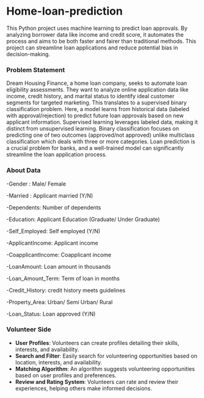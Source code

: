 # Home-loan-prediction

This Python project uses machine learning to predict loan approvals. By analyzing borrower data like income and credit score, it automates the process and aims to be both faster and fairer than traditional methods. This project can streamline loan applications and reduce potential bias in decision-making.

### Problem Statement
Dream Housing Finance, a home loan company, seeks to automate loan eligibility assessments. They want to analyze online application data like income, credit history, and marital status to identify ideal customer segments for targeted marketing. This translates to a supervised binary classification problem. Here, a model learns from historical data (labeled with approval/rejection) to predict future loan approvals based on new applicant information. Supervised learning leverages labeled data, making it distinct from unsupervised learning. Binary classification focuses on predicting one of two outcomes (approved/not approved) unlike multiclass classification which deals with three or more categories. Loan prediction is a crucial problem for banks, and a well-trained model can significantly streamline the loan application process.

### About Data 
-Gender  : Male/ Female

-Married : Applicant married (Y/N)

-Dependents: Number of dependents

-Education: Applicant Education (Graduate/ Under Graduate)

-Self_Employed: Self employed (Y/N)

-ApplicantIncome: Applicant income

-CoapplicantIncome: Coapplicant income

-LoanAmount: Loan amount in thousands

-Loan_Amount_Term: Term of loan in months

-Credit_History: credit history meets guidelines

-Property_Area: Urban/ Semi Urban/ Rural

-Loan_Status: Loan approved (Y/N)


### Volunteer Side
- **User Profiles**: Volunteers can create profiles detailing their skills, interests, and availability.
- **Search and Filter**: Easily search for volunteering opportunities based on location, interests, and availability.
- **Matching Algorithm**: An algorithm suggests volunteering opportunities based on user profiles and preferences.
- **Review and Rating System**: Volunteers can rate and review their experiences, helping others make informed decisions.


